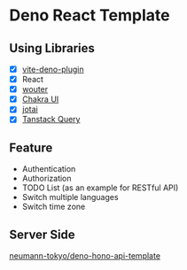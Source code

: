 # Deno React Template

## Using Libraries

- [x] [vite-deno-plugin](https://github.com/anatoo/vite-deno-plugin)
- [x] React
- [x] [wouter](https://github.com/molefrog/wouter)
- [x] [Chakra UI](https://chakra-ui.com)
- [x] [jotai](https://jotai.org)
- [x] [Tanstack Query](https://tanstack.com/query/latest)

## Feature

* Authentication
* Authorization
* TODO List (as an example for RESTful API)
* Switch multiple languages
* Switch time zone

## Server Side

[neumann-tokyo/deno-hono-api-template](https://github.com/neumann-tokyo/deno-hono-api-template)
